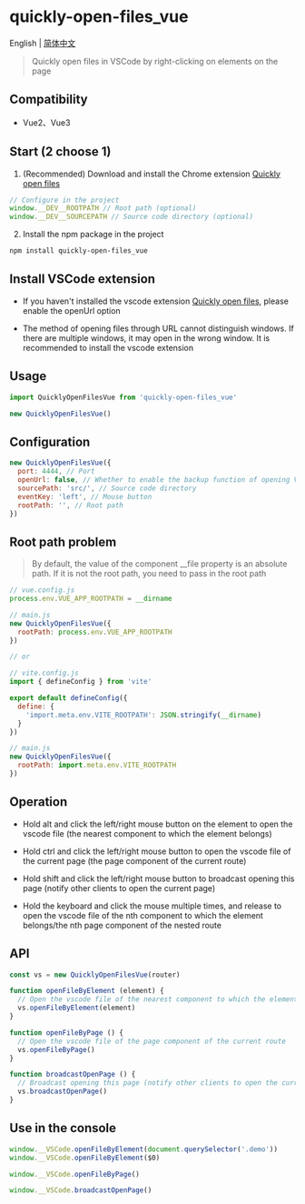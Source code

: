 # quickly-open-files_vue

English | [简体中文](./README.zh-CN.md)

> Quickly open files in VSCode by right-clicking on elements on the page

## Compatibility

- Vue2、Vue3

## Start (2 choose 1)

1. (Recommended) Download and install the Chrome extension [Quickly open files](https://github.com/jian-qin/quickly-open-files_vue/releases)

```javascript
// Configure in the project
window.__DEV__ROOTPATH // Root path (optional)
window.__DEV__SOURCEPATH // Source code directory (optional)
```

2. Install the npm package in the project

```bash
npm install quickly-open-files_vue
```

## Install VSCode extension

- If you haven't installed the vscode extension [Quickly open files](https://marketplace.visualstudio.com/items?itemName=jian-qin.quickly-open-files), please enable the openUrl option

- The method of opening files through URL cannot distinguish windows. If there are multiple windows, it may open in the wrong window. It is recommended to install the vscode extension

## Usage

```javascript
import QuicklyOpenFilesVue from 'quickly-open-files_vue'

new QuicklyOpenFilesVue()
```

## Configuration

```javascript
new QuicklyOpenFilesVue({
  port: 4444, // Port
  openUrl: false, // Whether to enable the backup function of opening VSCode with URL
  sourcePath: 'src/', // Source code directory
  eventKey: 'left', // Mouse button
  rootPath: '', // Root path
})
```

## Root path problem

> By default, the value of the component __file property is an absolute path. If it is not the root path, you need to pass in the root path

```javascript
// vue.config.js
process.env.VUE_APP_ROOTPATH = __dirname

// main.js
new QuicklyOpenFilesVue({
  rootPath: process.env.VUE_APP_ROOTPATH
})

// or

// vite.config.js
import { defineConfig } from 'vite'

export default defineConfig({
  define: {
    'import.meta.env.VITE_ROOTPATH': JSON.stringify(__dirname)
  }
})

// main.js
new QuicklyOpenFilesVue({
  rootPath: import.meta.env.VITE_ROOTPATH
})
```

## Operation

- Hold alt and click the left/right mouse button on the element to open the vscode file (the nearest component to which the element belongs)

- Hold ctrl and click the left/right mouse button to open the vscode file of the current page (the page component of the current route)

- Hold shift and click the left/right mouse button to broadcast opening this page (notify other clients to open the current page)

- Hold the keyboard and click the mouse multiple times, and release to open the vscode file of the nth component to which the element belongs/the nth page component of the nested route

## API

```javascript
const vs = new QuicklyOpenFilesVue(router)

function openFileByElement (element) {
  // Open the vscode file of the nearest component to which the element belongs
  vs.openFileByElement(element)
}

function openFileByPage () {
  // Open the vscode file of the page component of the current route
  vs.openFileByPage()
}

function broadcastOpenPage () {
  // Broadcast opening this page (notify other clients to open the current page)
  vs.broadcastOpenPage()
}
```

## Use in the console

```javascript
window.__VSCode.openFileByElement(document.querySelector('.demo'))
window.__VSCode.openFileByElement($0)

window.__VSCode.openFileByPage()

window.__VSCode.broadcastOpenPage()
```